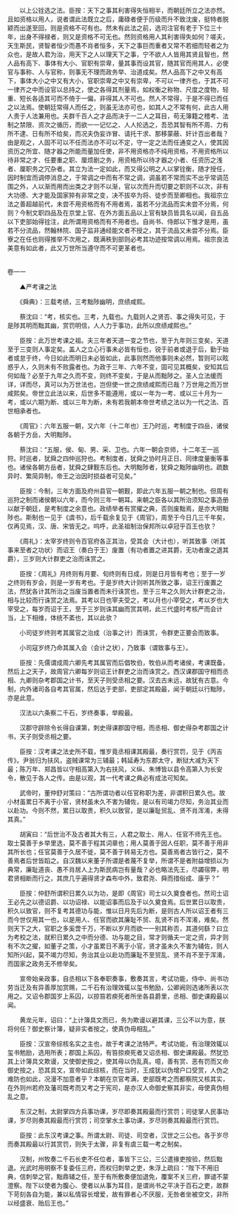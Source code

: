 <!-- { "loadSidebar": true } -->
　　以上公铨选之法。臣按：天下之事其利害得失恒相半，而朝廷所立之法亦然。且如资格以用人，说者谓此法既立之后，庸碌者便于历级而升不致沈废，挺特者脱颖而出遂至回，则是资格不可有也。然未有此法之前，选司注官有老于下位三十年，出身不得禄者，则又是资格不可无也。然则资格用人其利害得失如何？嗟夫，天生斯民，贤智者恒少而愚不肖者恒多，天下之事巨而重者又常不若细而轻者之为众也，是故人君为治，用天下之人以理天下之事，宁不欲人人皆用其贤且智也，然人品有高下、事体有大小、官职有崇卑，量其事而设其官，随其官而用其人，必使官与事称、人与官称，则事无不理而政务举、治道成矣。然人品高下之中又有高下，事体大小之中又有大小，官职崇卑之中又有崇卑，不可以一律齐也，于其不可一律齐之中而设官以总持之，使之各得其剂量焉，如权衡之称物、尺度之度物，轻重、短长各适其可而不倚于一偏，非得其人不可也。然人不常得，于是不得已而任之以法焉。使朝廷常得人而任之，则虽无法亦可也，如其人之不常有何，此古人用人贵于人法兼用也。夫群千百人之才品而决于一二人之耳目，苟无簿籍之稽考、法制之禁限、资次之循历，而欲一一记忆之、人人抡选之，吾恐其智有所不周、力有所不逮、日有所不给矣，而况夫伪妄诈冒、请托干求、那移蒙蔽、奸计百出者哉？由是观之，人固不可以不任而法亦不可以不定，守一定之法而任通变之人，使其因资历之所宜、随才器之所能而量加任使，非不用资格亦不纯用资格，不用资格所以待非常之才、任要重之职、厘烦剧之务，用资格所以待才器之小者、任资历之浅者、厘职务之冗杂者。其立为法一定如此，而又得公明之人以掌铨衡，随才授任，因时制宜而调停消息之，于常调之中而有不常之调，调虽若不常而实不出乎常调范围之外，人以渐而用而出类之才则不以渐，官以次而升而切要之职则不以次，非有大功德、大才能及国家猝有非常之变，决不拔卒为将、徒步而至卿相也。我祖宗立法之善超越前代，未尝不用资格而有不用者焉，虽若不分流品而实未尝不分焉，何则？今制文职四品及在京堂上官、在外方面五品以上官有缺员皆具名以闻，自五品以下吏部始得铨注，此所谓用资格而有不用者也。自尚书、侍郎以下惟才是用，虽若不分流品，然翰林院、国子监非通经能文者不授之，其于流品又未尝不分焉。臣寮之在任也则得推举不次用之，既满秩到部则必考其功迹按常调以用焉。祖宗良法美意有如此者，此又万世所当遵守而不可更革者也。  
　 

卷一一

　　▲严考课之法

　　《舜典》：三载考绩，三考黜陟幽明，庶绩咸熙。

　　蔡沈曰：“考，核实也。三考，九载也。九载则人之贤否、事之得失可见，于是陟其明而黜其幽，赏罚明信，人人力于事功，此所以庶绩咸熙也。”

　　臣按：此万世考课之祖。夫三年者天道一变之节也，至于九年则三变矣，天道至于三变则人事定矣。盖人之立心行事未必皆有恒也，锐于前者或退于后，勤于始者或怠于终，今日如此而明日未必皆如此，此事则然而他事则未必然，暂则可以眩惑乎人，久则未有不败露者也。为政于三年、六年不变，固可见其概矣，安知其后何如哉？必至于九年之久而不变，则终不变矣，于是从而黜陟之。圣人立法缓而详，详而尽，真可以为万世法也，岂但使一世之庶绩咸熙而已哉？万世用之而万世咸熙矣。帝世立此法以来，后世多不能遵用，或以一年为一考、或以三十月为一考，或以六期为断、或以三年为断，未有若我朝本帝世考绩之法以为一代之法、百世相承者也。

　　《周官》：六年五服一朝，又六年（十二年也）王乃时巡，考制度于四岳，诸侯各朝于方岳，大明黜陟。

　　蔡沈曰：“五服，侯、甸、男、采、卫也。六年一朝会京师，十二年王一巡狩。时巡者，犹舜之四仲巡狩也。考制度者，犹舜之协时月正日、同律度量衡等事也。诸侯各朝方岳者，犹舜之肆觐东后也。大明黜陟者，犹舜之黜陟幽明也。疏数异时、繁简异制，帝王之治因时损益者可见矣。”

　　臣按：今制，三年方面及府州县官一朝觐，即此六年五服一朝之制也。但周有巡狩之制而诸侯朝以六年，而今则三年一朝耳。来朝之臣各以其所治须知之事造册以献于朝廷，是考制度之余意也。政绩举者有赏擢之典，否则废黜焉，是亦大明黜陟也。斯制也一见于《虞书》，后千载余复见于《周官》，周至于今日几三千年矣，仅再见焉，汉、唐、宋皆无之。呜呼，此圣祖制治保邦所以卓冠乎百王也欤？

　　《周礼》：太宰岁终则令百官府各正其治，受其会（大计也），听其致事（听其事来至者之功状）而诏王（奏白于王）废置（有功者置之进其爵，无功者废之退其爵），三岁则大计群吏之治而诛赏之。

　　臣按：《周礼》月终则有月要、旬终则有日成，则是日月皆有考也；至于一岁之终则有岁会，则是一岁有考也。于是岁终大计则听其所致之事，诏王行废置之法，然犹各计其所治之当废当置者而未行诛赏也，至于三年之久则大计群吏之治，相与比较而行诛赏之法焉。其考以日也宰夫受之，考以月也小宰受之，考以岁也大宰受之，每岁而诏于王，至于三岁则诛其幽而赏其明，此三代盛时考核严而会计当，上下相维，体统不紊也，其以此欤？

　　小司徒岁终则考其属官之治成（治事之计）而诛赏，令群吏正要会而致事。

　　小司寇岁终乃命其属入会（会计之状），乃致事（谓致事与王）。

　　臣按：先儒谓成周六卿先考其属官而后倡牧伯，牧伯从而考诸侯，考课既备，然后上之天子，故周官六卿每岁则诏王计群吏之治而诛赏之。西汉课郡国守相而丞相、九卿则杂考郡国之计书，至天子则受丞相之要。汉去古未远，故犹有古意。今制，内外诸司各自考其官属，然后达于吏部，吏部定其殿最，闻于朝廷以行黜陟，亦是此意。

　　汉法以六条察二千石，岁终奏事，举殿最。

　　汉郡守辟除令长得自课第，刺史得课郡国守相，而丞相、御史得杂考郡国之计书，天子则受丞相之要。

　　臣按：汉考课之法史所不载，惟岁竟丞相课其殿最，奏行赏罚，见于《丙吉传》。尹翁归为扶风，盗贼课常为三辅最；韩延寿为东郡太守，断狱大减为天下最；陈万年、郑昌皆以守相高第入为右扶风，义纵、朱博皆以县令高第入为长安令，散见于各人之传。由是以观，其一代考课之典必有成法可知矣。

　　武帝时，董仲舒对策曰：“古所谓功者以任官称职为差，非谓积日累久也。故小材虽累日不离于小官，贤材虽未久不害为辅佐，是以有司竭力尽知，务治其业而以赴功。今则不然，累日以取贵，积久以致官，是以廉耻贸乱、贤不肖浑淆，未得其真。”

　　胡寅曰：“后世治不及古者其大有三，人君之取士、用人、任官不师先王也。取士莫善于乡举里选，莫不善于程其词章也；用人莫善于因人任职，莫不善于用非其所长也；任官莫善于久居不徙，莫不善于转易无方也。莫善焉者古皆行之，莫不善焉者后世皆蹈之。自汉魏以来董子所谓是者蔑不复举，所谓不是者附益增损以为典常，廉耻道丧、愚不肖居人上为斯民病岂有量哉？必也略法先王，尽蠲宿弊，明君贤相断而行之，其庶几乎遍得贤才森布中外，致君尧、舜而措俗成、康乎？”

　　臣按：仲舒所谓积日累久以为功，是即《周官》司士以久奠食者也。然司士诏王必先之以德诏爵、以功诏禄、以能诏事而后及于以久奠食焉。后世累日以取贵，积久以致官，则不复考其德功与能，惟以日月先后为断，是则古人所以诏王者有三而今世仅用其一也，以是用人、任官而欲其廉耻不贸、乱贤不肖不浑淆，难矣。然则天下之大，官职之多奚啻千万，不断以岁月而欲一一别其称否，其道何繇？曰立为考校之法，就积日累久之中而分德、功与能之目，常才则循夫一定之资，异才则有不次之擢，如董子之策，小才虽累日不离于小官，贤才虽未久不害为辅佐，则人知所兴起，莫不竭力尽知，务治其业以赴功而廉耻不至贸乱、贤不肖不至于浑淆，而国家之政务无不修举矣。

　　宣帝始亲政事，自丞相以下各奉职奏事，敷奏其言，考试功能，侍中、尚书功劳当迁及有异善厚加赏赐，二千石有治理效辄以玺书勉励，公卿阙则选诸所表以次用之。又诏令郡国岁上系囚，以掠笞若瘐死者所坐各县爵里，丞相、御史课殿最以闻。

　　黄龙元年，诏曰：“上计簿具文而已，务为欺谩以避其课，三公不以为意，朕将何任？御史察计簿，疑非实者按之，使真伪毋相乱。”

　　臣按：汉宣帝综核名实之主也，故于考课之法特严。考试功能，有治理效辄以玺书勉励，选用所表；郡国上系囚，有笞掠瘐死者又诏丞相、御史课殿最。然犹恐其上计簿具文欺谩，又使御史按之，使其毋以伪乱真。噫，善有赏、恶有罚而又命御史按之，恐其具文，宣帝如此综核，而在当时，王成犹以伪增户口受赏，人伪之难防也如此，况漫不加意者乎？本朝在京官考满，吏部既考之而都察院又核其实，在外则州若府及藩司既考而又考之于宪司，是亦汉人命御史察其非实，毋使真伪相乱之意。

　　东汉之制，太尉掌四方兵事功课，岁尽即奏其殿最而行赏罚；司徒掌人民事功课，岁尽则奏其殿最而行赏罚；司空掌水土事功课，岁尽则奏其殿最而行赏罚。

　　臣按：此东汉考课之事。所谓太尉、司徒、司空者，汉世之三公也。各于岁尽而奏其殿最以行其赏罚，则失于太骤，非复有虞三载一考之制矣。

　　汉制，州牧奏二千石长吏不任位者，事皆下三公，三公遣掾吏按验，然后黜退。光武时用明察不复委任三府，而权归刺举之吏，朱浮上疏曰：“陛下不用旧典，信刺举之官，黜鼎辅之任，至于有所敷奏便加退免，覆案不关三府，罪谴不蒙澄察。陛下以使者为腹心、使者以从事为耳目，是谓尚书之平决于百石之吏，故群下苛刻各自为能，兼以私情容长增爱，故有罪者心不厌服，无咎者坐被空文，非所以经盛衰、贻后王也。”

